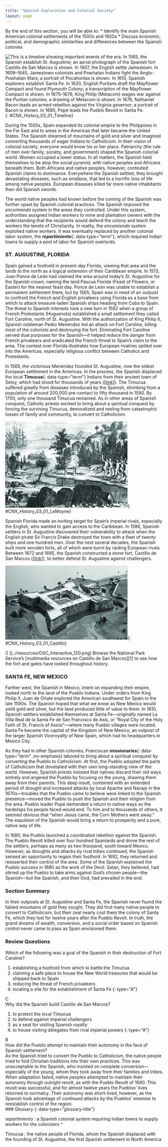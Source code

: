```yaml
---
title: "Spanish Exploration and Colonial Society"
layout: page
---
```



<div data-type="abstract" markdown="1">
By the end of this section, you will be able to:
* Identify the main Spanish American colonial settlements of the 1500s and 1600s
* Discuss economic, political, and demographic similarities and differences between the Spanish colonies

</div>

 ![This is a timeline showing important events of the era. In 1565, the Spanish establish St. Augustine; an aerial photograph of the Spanish fort Castillo de San Marcos is shown. In 1607, the English settle Jamestown. In 1609&#x2013;1645, Jamestown colonists and Powhatan Indians fight the Anglo-Powhatan Wars; a portrait of Pocahontas is shown. In 1610, Spanish explorers establish Santa Fe. In 1620, English Puritans draft the Mayflower Compact and found Plymouth Colony; a transcription of the Mayflower Compact is shown. In 1675&#x2013;1676, King Philip (Metacom) wages war against the Puritan colonies; a drawing of Metacom is shown. In 1676, Nathaniel Bacon leads an armed rebellion against the Virginia governor; a portrait of Bacon is shown. In 1680, Pop&#xE9; leads the Pueblo Revolt in Santa Fe.](../resources/CNX_History_03_01_Timeline.jpg){: #CNX_History_03_01_Timeline}

During the 1500s, Spain expanded its colonial empire to the Philippines in the Far East and to areas in the Americas that later became the United States. The Spanish dreamed of mountains of gold and silver and imagined converting thousands of eager Indians to Catholicism. In their vision of colonial society, everyone would know his or her place. Patriarchy (the rule of men over family, society, and government) shaped the Spanish colonial world. Women occupied a lower status. In all matters, the Spanish held themselves to be atop the social pyramid, with native peoples and Africans beneath them. Both Africans and native peoples, however, contested Spanish claims to dominance. Everywhere the Spanish settled, they brought devastating diseases, such as smallpox, that led to a horrific loss of life among native peoples. European diseases killed far more native inhabitants than did Spanish swords.

The world native peoples had known before the coming of the Spanish was further upset by Spanish colonial practices. The Spanish imposed the *encomienda* system in the areas they controlled. Under this system, authorities assigned Indian workers to mine and plantation owners with the understanding that the recipients would defend the colony and teach the workers the tenets of Christianity. In reality, the *encomienda* system exploited native workers. It was eventually replaced by another colonial labor system, the ***repartimiento***{: data-type="term"}, which required Indian towns to supply a pool of labor for Spanish overlords.

### ST. AUGUSTINE, FLORIDA

Spain gained a foothold in present-day Florida, viewing that area and the lands to the north as a logical extension of their Caribbean empire. In 1513, Juan Ponce de León had claimed the area around today’s St. Augustine for the Spanish crown, naming the land Pascua Florida (Feast of Flowers, or Easter) for the nearest feast day. Ponce de León was unable to establish a permanent settlement there, but by 1565, Spain was in need of an outpost to confront the French and English privateers using Florida as a base from which to attack treasure-laden Spanish ships heading from Cuba to Spain. The threat to Spanish interests took a new turn in 1562 when a group of French Protestants (Huguenots) established a small settlement they called Fort Caroline, north of St. Augustine. With the authorization of King Philip II, Spanish nobleman Pedro Menéndez led an attack on Fort Caroline, killing most of the colonists and destroying the fort. Eliminating Fort Caroline served dual purposes for the Spanish—it helped reduce the danger from French privateers and eradicated the French threat to Spain’s claim to the area. The contest over Florida illustrates how European rivalries spilled over into the Americas, especially religious conflict between Catholics and Protestants.

In 1565, the victorious Menéndez founded St. Augustine, now the oldest European settlement in the Americas. In the process, the Spanish displaced the local **Timucua**{: data-type="term"} Indians from their ancient town of Seloy, which had stood for thousands of years ([\[link\]](#CNX_History_03_01_LeMoyne)). The Timucua suffered greatly from diseases introduced by the Spanish, shrinking from a population of around 200,000 pre-contact to fifty thousand in 1590. By 1700, only one thousand Timucua remained. As in other areas of Spanish conquest, Catholic priests worked to bring about a spiritual conquest by forcing the surviving Timucua, demoralized and reeling from catastrophic losses of family and community, to convert to Catholicism.

 ![This is a drawing showing Timucua Indians fleeing the Spanish settlers, who arrived by ship.](../resources/CNX_History_03_01_LeMoyne.jpg "In this drawing by French artist Jacques le Moyne de Morgues, Timucua flee the Spanish settlers, who arrive by ship. Le Moyne lived at Fort Caroline, the French outpost, before the Spanish destroyed the colony in 1562."){: #CNX_History_03_01_LeMoyne}

Spanish Florida made an inviting target for Spain’s imperial rivals, especially the English, who wanted to gain access to the Caribbean. In 1586, Spanish settlers in St. Augustine discovered their vulnerability to attack when the English pirate Sir Francis Drake destroyed the town with a fleet of twenty ships and one hundred men. Over the next several decades, the Spanish built more wooden forts, all of which were burnt by raiding European rivals. Between 1672 and 1695, the Spanish constructed a stone fort, Castillo de San Marcos ([\[link\]](#CNX_History_03_01_Castillo)), to better defend St. Augustine against challengers.

 ![An aerial photograph shows the Spanish fort of Castillo de San Marcos, a square, high-walled structure facing the water and including a surrounding moat.](../resources/CNX_History_03_01_Castillo.jpg "The Spanish fort of Castillo de San Marcos helped Spanish colonists in St. Augustine fend off marauding privateers from rival European countries."){: #CNX_History_03_01_Castillo}

<div data-type="note" data-has-label="true" class="history click-and-explore" data-label="Click and Explore" markdown="1">
<span data-type="media" data-alt=" "> ![ ](../resources/OSC_Interactive_120.png) </span>
Browse the National Park Service’s [multimedia resources on Castillo de San Marcos][1] to see how the fort and gates have looked throughout history.

</div>

### SANTA FE, NEW MEXICO

Farther west, the Spanish in Mexico, intent on expanding their empire, looked north to the land of the Pueblo Indians. Under orders from King Philip II, Juan de Oñate explored the American southwest for Spain in the late 1590s. The Spanish hoped that what we know as New Mexico would yield gold and silver, but the land produced little of value to them. In 1610, Spanish settlers established themselves at Santa Fe—originally named La Villa Real de la Santa Fe de San Francisco de Asís, or “Royal City of the Holy Faith of St. Francis of Assisi”—where many Pueblo villages were located. Santa Fe became the capital of the Kingdom of New Mexico, an outpost of the larger Spanish Viceroyalty of New Spain, which had its headquarters in Mexico City.

As they had in other Spanish colonies, Franciscan **missionaries**{: data-type="term" .no-emphasis} labored to bring about a spiritual conquest by converting the Pueblo to Catholicism. At first, the Pueblo adopted the parts of Catholicism that dovetailed with their own long-standing view of the world. However, Spanish priests insisted that natives discard their old ways entirely and angered the Pueblo by focusing on the young, drawing them away from their parents. This deep insult, combined with an extended period of drought and increased attacks by local Apache and Navajo in the 1670s—troubles that the Pueblo came to believe were linked to the Spanish presence—moved the Pueblo to push the Spanish and their religion from the area. Pueblo leader Popé demanded a return to native ways so the hardships his people faced would end. To him and to thousands of others, it seemed obvious that “when Jesus came, the Corn Mothers went away.” The expulsion of the Spanish would bring a return to prosperity and a pure, native way of life.

In 1680, the Pueblo launched a coordinated rebellion against the Spanish. The Pueblo Revolt killed over four hundred Spaniards and drove the rest of the settlers, perhaps as many as two thousand, south toward Mexico. However, as droughts and attacks by rival tribes continued, the Spanish sensed an opportunity to regain their foothold. In 1692, they returned and reasserted their control of the area. Some of the Spanish explained the Pueblo success in 1680 as the work of the Devil. Satan, they believed, had stirred up the Pueblo to take arms against God’s chosen people—the Spanish—but the Spanish, and their God, had prevailed in the end.

### Section Summary

In their outposts at St. Augustine and Santa Fe, the Spanish never found the fabled mountains of gold they sought. They did find many native people to convert to Catholicism, but their zeal nearly cost them the colony of Santa Fe, which they lost for twelve years after the Pueblo Revolt. In truth, the grand dreams of wealth, conversion, and a social order based on Spanish control never came to pass as Spain envisioned them.

### Review Questions

<div data-type="exercise">
<div data-type="problem" markdown="1">
Which of the following was a goal of the Spanish in their destruction of Fort Caroline?

1.  establishing a foothold from which to battle the Timucua
2.  claiming a safe place to house the New World treasures that would be shipped back to Spain
3.  reducing the threat of French privateers
4.  locating a site for the establishment of Santa Fe
{: type="A"}

</div>
<div data-type="solution" markdown="1">
C

</div>
</div>

<div data-type="exercise">
<div data-type="problem" markdown="1">
Why did the Spanish build Castillo de San Marcos?

1.  to protect the local Timucua
2.  to defend against imperial challengers
3.  as a seat for visiting Spanish royalty
4.  to house visiting delegates from rival imperial powers
{: type="A"}

</div>
<div data-type="solution" markdown="1">
B

</div>
</div>

<div data-type="exercise">
<div data-type="problem" markdown="1">
How did the Pueblo attempt to maintain their autonomy in the face of Spanish settlement?

</div>
<div data-type="solution" markdown="1">
As the Spanish tried to convert the Pueblo to Catholicism, the native people tried to fold Christian traditions into their own practices. This was unacceptable to the Spanish, who insisted on complete conversion—especially of the young, whom they took away from their families and tribes. When adaptation failed, native peoples attempted to maintain their autonomy through outright revolt, as with the Pueblo Revolt of 1680. This revolt was successful, and for almost twelve years the Pueblos’ lives returned to normalcy. Their autonomy was short-lived, however, as the Spanish took advantage of continued attacks by the Pueblos’ enemies to reestablish control of the region.

</div>
</div>

<div data-type="glossary" markdown="1">
### Glossary
{: data-type="glossary-title"}

*repartimiento*
: a Spanish colonial system requiring Indian towns to supply workers for the colonizers
^

Timucua
: the native people of Florida, whom the Spanish displaced with the founding of St. Augustine, the first Spanish settlement in North America

</div>



[1]: http://openstax.org/l/castillo
